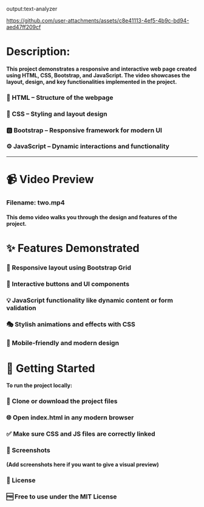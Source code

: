 output:text-analyzer

https://github.com/user-attachments/assets/c8e41113-4ef5-4b9c-bd94-aed47ff209cf



# Description:

#### This project demonstrates a responsive and interactive web page created using HTML, CSS, Bootstrap, and JavaScript. The video showcases the layout, design, and key functionalities implemented in the project.

### 🧱 HTML – Structure of the webpage

### 🎨 CSS – Styling and layout design

### 🅱️ Bootstrap – Responsive framework for modern UI

### ⚙️ JavaScript – Dynamic interactions and functionality
---
# 📹 Video Preview

### Filename: two.mp4

#### This demo video walks you through the design and features of the project.

# ✨ Features Demonstrated
### 📐 Responsive layout using Bootstrap Grid

### 🔘 Interactive buttons and UI components

### 💡 JavaScript functionality like dynamic content or form validation

### 🎭 Stylish animations and effects with CSS

### 📱 Mobile-friendly and modern design

# 🚀 Getting Started

#### To run the project locally:

### 📁 Clone or download the project files

### 🌐 Open index.html in any modern browser

### ✅ Make sure CSS and JS files are correctly linked

### 📸 Screenshots

#### (Add screenshots here if you want to give a visual preview)

### 📄 License
 ### 🆓 Free to use under the MIT License



